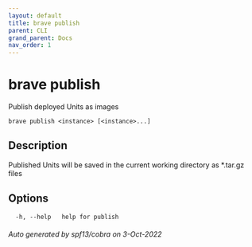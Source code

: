 ```yaml
---
layout: default
title: brave publish
parent: CLI
grand_parent: Docs
nav_order: 1
---
```


# brave publish

Publish deployed Units as images

```
brave publish <instance> [<instance>...]
```

## Description

Published Units will be saved in the current working directory as *.tar.gz files

## Options

```
  -h, --help   help for publish
```

###### Auto generated by spf13/cobra on 3-Oct-2022
